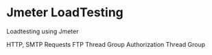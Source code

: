 # Jmeter LoadTesting

Loadtesting using Jmeter

HTTP, SMTP Requests
FTP Thread Group
Authorization Thread Group


